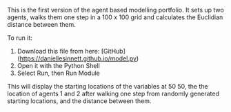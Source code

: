 This is the first version of the agent based modelling portfolio.
It sets up two agents, walks them one step in a 100 x 100 grid and
calculates the Euclidian distance between them.

To run it:
1. Download this file from here: [GitHub] (https://daniellesinnett.github.io/model.py)
2. Open it with the Python Shell
3. Select Run, then Run Module

This will display the starting locations of the variables at 50 50, the
the location of agents 1 and 2 after walking one step from randomly generated
starting locations, and the distance between them.
